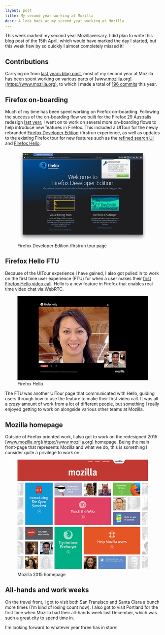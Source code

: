 ```yaml
---
layout: post
title: My second year working at Mozilla
desc: A look back at my second year working at Mozilla
---
```


This week marked my second year Mozillaversary. I did plan to write this blog post of the 15th April, which would have marked the day I started, but this week flew by so quickly I almost completely missed it!

Contributions
-------------

Carrying on from [last years blog post](http://alxgbsn.co.uk/2014/04/15/my-first-year-working-at-mozilla/), most of my second year at Mozilla has been spent working on various parts of [www.mozilla.org](https://www.mozilla.org), to which I made a total of [196 commits](https://github.com/mozilla/bedrock/commits?author=alexgibson) this year.

Firefox on-boarding
-------------------

Much of my time has been spent working on Firefox on-boarding. Following the success of the on-boarding flow we built for the Firefox 29 Australis redesign [last year](https://alxgbsn.co.uk/2014/04/15/my-first-year-working-at-mozilla/), I went on to work on several more on-boarding flows to help introduce new features in Firefox. This included a UITour for the newly rebranded [Firefox Developer Edition](https://www.mozilla.org/firefox/developer/) /firstrun experience, as well as updates to the existing Firefox tour for new features such as the [refined search UI](https://blog.mozilla.org/ux/2014/11/find-it-faster/) and [Firefox Hello](https://www.mozilla.org/en-US/firefox/hello/).

<figure>
    <img src="/images/posts/dev-edition-firstrun.png" alt="Screenshot of Firefox Developer Edition /firstrun tour page" srcset="/images/posts/dev-edition-firstrun-high-res.png 1.5x">
    <figcaption>Firefox Developer Edition /firstrun tour page</figcaption>
</figure>

Firefox Hello FTU
-----------------

Because of the UITour experience I have gained, I also got pulled in to work on the first time user experience (FTU) for when a user makes their [first Firefox Hello video call](http://hollyhabstritt.com/blog/2015/1/18/your-first-hello). Hello is a new feature in Firefox that enables real time video chat via WebRTC.

<figure>
    <img src="/images/posts/firefox-hello-screenshot.jpg" alt="Screenshot of Firefox Hello" srcset="/images/posts/firefox-hello-screenshot-high-res.jpg 1.5x">
    <figcaption>Firefox Hello</figcaption>
</figure>

The FTU was another UITour page that communicated with Hello, guiding users through how to use the feature to make their first video call. It was all a *crazy* amount of work from a lot of different people, but something I really enjoyed getting to work on alongside various other teams at Mozilla.

Mozilla homepage
----------------

Outside of Firefox oriented work, I also got to work on the redesigned 2015 [www.mozilla.org](https://www.mozilla.org) homepage. Being the main front-page that represents Mozilla and what we do, this is something I consider quite a privilege to work on.

<figure>
    <img src="/images/posts/homepage.png" alt="Screenshot of Mozilla 2015 homepage" srcset="/images/posts/homepage-high-res.png 1.5x">
    <figcaption>Mozilla 2015 homepage</figcaption>
</figure>

All-hands and work weeks
------------------------

On the travel front, I got to visit both San Fransisco and Santa Clara a bunch more times (I'm kind of losing count now). I also got to visit Portland for the first time when Mozilla had their all-hands week last December, which was such a great city to spend time in.

I'm looking forward to whatever year three has in store!
